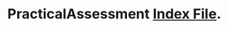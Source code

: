# PracticalAssessment [Index File](https://github.com/Ambikasharma2003/PracticalAssessment/blob/main/index.html).
